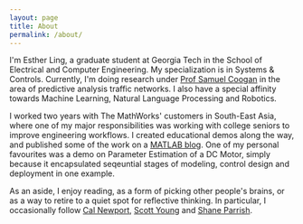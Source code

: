 ```yaml
---
layout: page
title: About
permalink: /about/
---
```


I'm Esther Ling, a graduate student at Georgia Tech in the School of Electrical and Computer Engineering. My specialization is in Systems & Controls. Currently, I'm doing research under [Prof Samuel Coogan](http://coogan.ece.gatech.edu/index.html) in the area of predictive analysis traffic networks. I also have a special affinity towards Machine Learning, Natural Language Processing and Robotics.

I worked two years with The MathWorks' customers in South-East Asia, where one of my major responsibilities was working with college seniors to improve engineering workflows. I created educational demos along the way, and published some of the work on a [MATLAB blog](https://dashboardproject.wordpress.com). One of my personal favourites was a demo on Parameter Estimation of a DC Motor, simply because it encapsulated seqeuntial stages of modeling, control design and deployment in one example.

As an aside, I enjoy reading, as a form of picking other people's brains, or as a way to retire to a quiet spot for reflective thinking. In particular, I occasionally follow [Cal Newport](http://calnewport.com/blog/), [Scott Young](https://www.scotthyoung.com/blog/) and [Shane Parrish](https://www.farnamstreetblog.com).